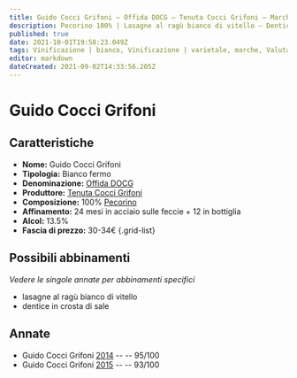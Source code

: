 ```yaml
---
title: Guido Cocci Grifoni – Offida DOCG – Tenuta Cocci Grifoni – Marche (IT) – 30-34€ – 5★
description: Pecorino 100% | Lasagne al ragù bianco di vitello – Dentice in crosta di sale
published: true
date: 2021-10-01T19:58:23.049Z
tags: Vinificazione | bianco, Vinificazione | varietale, marche, Valutazioni | 5 stelle, Vitigni | Pecorino, Alimento | pasta, Alimento-dettagli | lasagna, Aromatizzazione | al ragù bianco di vitello, dentice in crosta di sale, Prezzi | 30-34€
editor: markdown
dateCreated: 2021-09-02T14:33:56.205Z
---
```


# Guido Cocci Grifoni

## Caratteristiche
- **Nome:** Guido Cocci Grifoni
- **Tipologia:** Bianco fermo
- **Denominazione:** [Offida DOCG](/denominazioni/Italia/Marche/DOCG/Offida)
- **Produttore:** [Tenuta Cocci Grifoni](/produttori/Italia/Marche/Tenuta-Cocci-Grifoni) 
- **Composizione:** 100% [Pecorino](/vitigni/Italia/bacca-bianca/pecorino)
- **Affinamento:** 24 mesi in acciaio sulle feccie + 12 in bottiglia
- **Alcol:** 13.5%
- **Fascia di prezzo:** 30-34€
{.grid-list}



## Possibili abbinamenti
*Vedere le singole annate per abbinamenti specifici*

- lasagne al ragù bianco di vitello 
- dentice in crosta di sale

## Annate
- Guido Cocci Grifoni [2014](/vini/Italia/Marche/Tenuta-Cocci-Grifoni/Guido-Cocci-Grifoni/2014) -- <span class="star-5"></span> -- 95/100
- Guido Cocci Grifoni [2015](/vini/Italia/Marche/Tenuta-Cocci-Grifoni/Guido-Cocci-Grifoni/2015) -- <span class="star-5"></span> -- 93/100


